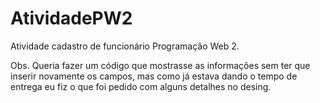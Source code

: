 # AtividadePW2
Atividade cadastro de funcionário Programação Web 2.

Obs. Queria fazer um código que mostrasse as informações sem ter que inserir novamente os campos, mas como já estava dando o tempo de entrega eu fiz o que foi pedido com alguns detalhes no desing.
